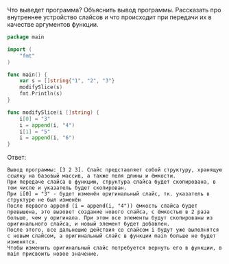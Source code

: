 Что выведет программа? Объяснить вывод программы. Рассказать про внутреннее устройство слайсов и что происходит при передачи их в качестве аргументов функции.

```go
package main

import (
	"fmt"
)

func main() {
	var s = []string{"1", "2", "3"}
	modifySlice(s)
	fmt.Println(s)
}

func modifySlice(i []string) {
	i[0] = "3"
	i = append(i, "4")
	i[1] = "5"
	i = append(i, "6")
}
```

Ответ:
```
Вывод программы: [3 2 3]. Слайс представляет собой структуру, хранящую ссылку на базовый массив, а также поля длины и ёмкости. 
При передаче слайса в функцию, структура слайса будет скопирована, в том числе и указатель будет скопирован.
При i[0] = "3" - будет изменён оригинальный слайс, тк. указатель в структуре не был изменён
После первого append (i = append(i, "4")) ёмкость слайса будет превышена, это вызовет создание нового слайса, с ёмкостью в 2 раза больше, чем у оригинала. При этом все элементы будут скопированы из оригинального слайса, и новый элемент будет добавлен.
После этого, все дальнешие действия со слайсом i будут уже выполнятся с новым слайсом, а оригинальный слайс в функции main больше не будет изменятся.
Чтобы изменить оригинальный слайс потребуется вернуть его в функции, в main присвоить новое значение.

```
